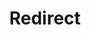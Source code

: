 ﻿---
layout: src/layouts/Redirect.astro
title: Redirect
redirect: https://octopus.com/docs/administration/data
pubDate:  2023-01-01
navSearch: false
navSitemap: false
navMenu: false
---

